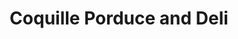 ---
title: "Coquille Porduce and Deli"
url: /coquille/coquille-porduce-and-deli/
shop: Lebensmittel
---